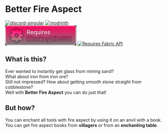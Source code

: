 # Better Fire Aspect
[![discord-singular](https://cdn.jsdelivr.net/npm/@intergrav/devins-badges@3/assets/cozy/social/discord-singular_vector.svg)](https://discord.offsetmonkey538.top/)
[![modrinth](https://cdn.jsdelivr.net/npm/@intergrav/devins-badges@3/assets/cozy/available/modrinth_vector.svg)](https://modrinth.com/mod/better-fire-aspect)  
[![requires-monkeylib538](https://raw.githubusercontent.com/OffsetMods538/MonkeyLib538/master/images/requires_monkeylib538.png)](https://modrinth.com/mod/monkeylib538)
[![Requires Fabric API](https://cdn.jsdelivr.net/npm/@intergrav/devins-badges@3/assets/cozy/requires/fabric-api_vector.svg)](https://modrinth.com/mod/fabric-api)

## What is this?
Ever wanted to instantly get glass from mining sand?
<br />
What about iron from iron ore?
<br />
Still not impressed? How about getting smooth stone straight from cobblestone?
<br />
Well with **Better Fire Aspect** you can do just that!
## But how?
You can enchant all tools with fire aspect by using it on an anvil with a book.
<br>
You can get fire aspect books from **villagers** or from an **enchanting table**.